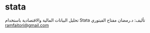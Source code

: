 # stata
تحليل البيانات المالية والاقتصادية باستخدام Stata
تأليف: د.رمضان مفتاح الفيتوري
ramfaitori@gmail.com
